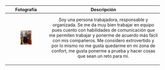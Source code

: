 | Fotografía | Descripción | 
|:----------:|:-----------:|
|            |             |
|            |             |
|<img src="img/mifotolinkedin.jpeg" width="30%"/>         |      Soy una persona trabajadora, responsable y organizada. Se me da muy bien trabajar en equipo pues cuento con habilidades de comunicación que me permiten trabajar y ponerme de acuerdo más fácil con mis compañeros. Me considero extrovertido y por lo mismo no me gusta quedarme en mi zona de confort, me gusta ponerme a prueba y hacer cosas que sean un reto para mi.       |
|            |             |
|            |             |
|            |             |

